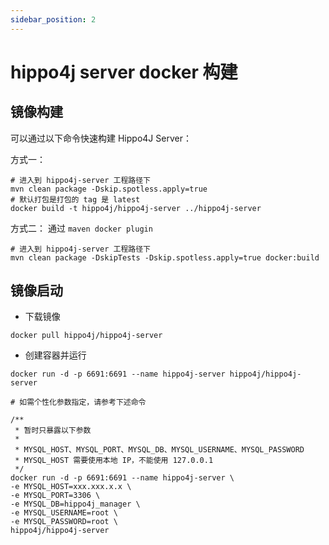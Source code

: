 ```yaml
---
sidebar_position: 2
---
```


# hippo4j server docker 构建

## 镜像构建

可以通过以下命令快速构建 Hippo4J Server：

方式一：

```shell
# 进入到 hippo4j-server 工程路径下
mvn clean package -Dskip.spotless.apply=true
# 默认打包是打包的 tag 是 latest
docker build -t hippo4j/hippo4j-server ../hippo4j-server
```

方式二：
通过 `maven docker plugin`

```shell
# 进入到 hippo4j-server 工程路径下
mvn clean package -DskipTests -Dskip.spotless.apply=true docker:build
```

## 镜像启动

- 下载镜像

```shell
docker pull hippo4j/hippo4j-server
```

- 创建容器并运行

```shell
docker run -d -p 6691:6691 --name hippo4j-server hippo4j/hippo4j-server

# 如需个性化参数指定，请参考下述命令

/**
 * 暂时只暴露以下参数
 *
 * MYSQL_HOST、MYSQL_PORT、MYSQL_DB、MYSQL_USERNAME、MYSQL_PASSWORD
 * MYSQL_HOST 需要使用本地 IP，不能使用 127.0.0.1
 */
docker run -d -p 6691:6691 --name hippo4j-server \
-e MYSQL_HOST=xxx.xxx.x.x \
-e MYSQL_PORT=3306 \
-e MYSQL_DB=hippo4j_manager \
-e MYSQL_USERNAME=root \
-e MYSQL_PASSWORD=root \
hippo4j/hippo4j-server 
```
